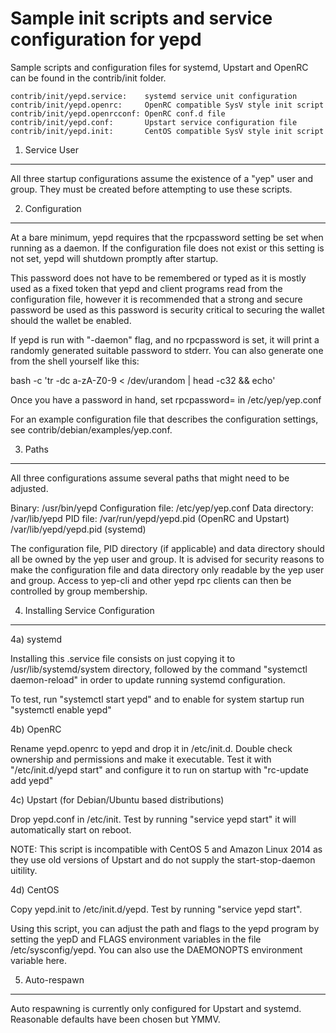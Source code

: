 Sample init scripts and service configuration for yepd
==========================================================

Sample scripts and configuration files for systemd, Upstart and OpenRC
can be found in the contrib/init folder.

    contrib/init/yepd.service:    systemd service unit configuration
    contrib/init/yepd.openrc:     OpenRC compatible SysV style init script
    contrib/init/yepd.openrcconf: OpenRC conf.d file
    contrib/init/yepd.conf:       Upstart service configuration file
    contrib/init/yepd.init:       CentOS compatible SysV style init script

1. Service User
---------------------------------

All three startup configurations assume the existence of a "yep" user
and group.  They must be created before attempting to use these scripts.

2. Configuration
---------------------------------

At a bare minimum, yepd requires that the rpcpassword setting be set
when running as a daemon.  If the configuration file does not exist or this
setting is not set, yepd will shutdown promptly after startup.

This password does not have to be remembered or typed as it is mostly used
as a fixed token that yepd and client programs read from the configuration
file, however it is recommended that a strong and secure password be used
as this password is security critical to securing the wallet should the
wallet be enabled.

If yepd is run with "-daemon" flag, and no rpcpassword is set, it will
print a randomly generated suitable password to stderr.  You can also
generate one from the shell yourself like this:

bash -c 'tr -dc a-zA-Z0-9 < /dev/urandom | head -c32 && echo'

Once you have a password in hand, set rpcpassword= in /etc/yep/yep.conf

For an example configuration file that describes the configuration settings,
see contrib/debian/examples/yep.conf.

3. Paths
---------------------------------

All three configurations assume several paths that might need to be adjusted.

Binary:              /usr/bin/yepd
Configuration file:  /etc/yep/yep.conf
Data directory:      /var/lib/yepd
PID file:            /var/run/yepd/yepd.pid (OpenRC and Upstart)
                     /var/lib/yepd/yepd.pid (systemd)

The configuration file, PID directory (if applicable) and data directory
should all be owned by the yep user and group.  It is advised for security
reasons to make the configuration file and data directory only readable by the
yep user and group.  Access to yep-cli and other yepd rpc clients
can then be controlled by group membership.

4. Installing Service Configuration
-----------------------------------

4a) systemd

Installing this .service file consists on just copying it to
/usr/lib/systemd/system directory, followed by the command
"systemctl daemon-reload" in order to update running systemd configuration.

To test, run "systemctl start yepd" and to enable for system startup run
"systemctl enable yepd"

4b) OpenRC

Rename yepd.openrc to yepd and drop it in /etc/init.d.  Double
check ownership and permissions and make it executable.  Test it with
"/etc/init.d/yepd start" and configure it to run on startup with
"rc-update add yepd"

4c) Upstart (for Debian/Ubuntu based distributions)

Drop yepd.conf in /etc/init.  Test by running "service yepd start"
it will automatically start on reboot.

NOTE: This script is incompatible with CentOS 5 and Amazon Linux 2014 as they
use old versions of Upstart and do not supply the start-stop-daemon uitility.

4d) CentOS

Copy yepd.init to /etc/init.d/yepd. Test by running "service yepd start".

Using this script, you can adjust the path and flags to the yepd program by
setting the yepD and FLAGS environment variables in the file
/etc/sysconfig/yepd. You can also use the DAEMONOPTS environment variable here.

5. Auto-respawn
-----------------------------------

Auto respawning is currently only configured for Upstart and systemd.
Reasonable defaults have been chosen but YMMV.
